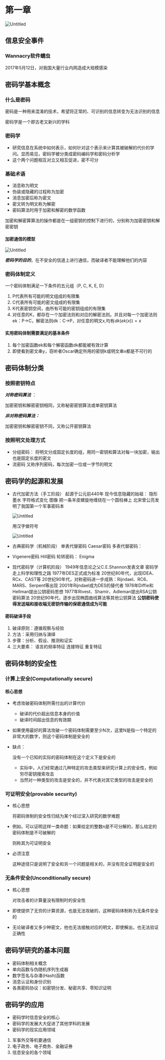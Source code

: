 # 第一章

![Untitled](./picture/index.png)

## 信息安全事件

### Wannacry软件蠕虫

2017年5月12日，对我国大量行业内网造成大规模感染

## 密码学基本概念

### 什么是密码

密码是一种用来混淆的技术，希望将正常的、可识别的信息转变为无法识别的信息

密码学是一个即古老又新兴的学科

### 密码学

- 研究信息在系统中如何表示，如何针对这个表示来计算其被破解的代价的学问。显而易见，密码学被分类成密码编码学和密码分析学
- 这个两个问题相互对立又相互促进，密不可分

### 基础术语

- 消息称为明文
- 伪装或隐藏的过程称为加密
- 消息加密后称为密文
- 密文转为明文称为解密
- 密码算法时用于加密和解密的数学函数

加密和解密算算法的操作都是在一组密钥的控制下进行的，分别称为加密密钥和解密密钥

#### 加密通信的模型

![Untitled](./picture/1.png)

***密码学的目的***，在不安全的信道上进行通信，而破译者不能理解他们的内容

### 密码体制定义

一个密码体制满足一下条件的五元组（P, C, K, E, D）

1. P代表所有可能的明文组成的有限集
2. C代表所有可能的密文组成的有限集
3. K代表密钥空间，由所有可能的密钥组成的有限集
4. 对任意的K，都存在一个加密法则和对应的解密法则。并且对每一个加密法则ek：P→C，解密法则dk：C→P，对任意的明文x,均有$dk(ek(x))=x$ 

#### 实用密码体制需要满足的基本条件

1. 每个加密函数ek和每个解密函数dk都能被有效计算
2. 即使看到密文串y，窃听者Oscar确定所用的密钥k或明文串x都是不可行的

## 密码体制分类

### 按照密钥特点

***对称密码算法*** ：

加密密钥和解密密钥相同，又称秘密密钥算法或单密钥算法

***非对称密码算法：***

加密密钥和解密密钥不同，又称公开密钥算法

### 按照明文处理方式

- 分组密码：
将明文分成固定长度的组，用同一密钥和算法对每一块加密，输出也是固定长度的密文
- 流密码
又称序列密码，每次加密一位或一字节的明文

## 密码学的起源和发展

- 古代加密方法（手工阶段）
起源于公元前440年
现今信息隐藏的始祖：
隐形墨水
字符格式变化
图像
把一条羊皮螺旋地缠绕在一个圆柱棒上
北宋曾公亮发明了我国第一个军事密码本
    
    ![Untitled](./picture/2.png)
    
    用汉字做符号
    
    ![Untitled](./picture/3.png)
    
- 古典密码学（机械阶段）
单表代替密码
Caesar密码
多表代替密码：
- Vigenere密码
Hill密码
轮转密码：
Enigma
- 现代密码学（计算机阶段）
1949年信息论之父C.E.Shannon发表文章
密码学走上科学和理性之路
1977年DES正式成为标准
20世纪80年代，出现IDEA、RCx、CAST等
20世纪90年代，对称密码进一步成熟：Rijndael、RC6、MARS、Serpent等出现
2001年Rijndael成为DES的替代者
1976年Diffie和Hellman提出公钥密码思想
1977年Rivest、Shamir、Adleman提出RSA公钥密码算法
20世纪90年代，逐步出现椭圆曲线算法等其他公钥算法
**公钥密码使得发送端和接收端无密钥传输的保密通信成为可能**

#### 密码破译手段

1. 破译原则：遵循观察与经验
2. 方法：采用归纳与演绎
3. 步骤：分析、假设、推测和证实
4. 三大要素：
语言的频率特征
连接特征
重复特征

## 密码体制的安全性

### 计算上安全(Computationally secure)

#### 核心思想

- 考虑攻破密码体制所需付出的计算代价
    - 破译的代价超出信息本身的价值
    - 破译时间超出信息的有效期
- 如果使用最好的算法攻破一个密码体制需要至少N次，这里N是指一个特定的非常大的数字，则这个密码体制是安全的
- 缺点：
    
    没有一个已知的实际的密码体制在这个定义下是安全的
    
    - 实际中，人们经常通过几种特定的攻击类型来研究计算上的安全性，例如穷尽密钥搜索攻击
    - 当然对一种类型的攻击是安全的，并不代表对其它类型的攻击是安全的

### 可证明安全(provable security)

- 核心思想
    
    将密码体制的安全性归结为某个经过深入研究的数学难题
    
- 例如，可以证明这样一类命题：如果给定的整数n是不可分解的，那么给定的密码体制是不可破解的
    
    则称其为可证明安全
    
- 必须注意
    
    这种途径只是说明了安全和另一个问题是相关的，并没有完全证明是安全的
    

### 无条件安全(Unconditionally secure)

- 核心思想
    
    对攻击者的计算量没有限制时的安全性
    
- 即使提供了无穷的计算资源，也是无法攻破的，这种密码体制称为无条件安全的
- 无论破译者又多少种密文，他也无法接触对应的明文，即使解出，也无法验证正确性

## 密码学研究的基本问题

- 密码体制相关概念
- 单向函数与伪随机序列生成器
- 数字签名与杂凑(Hash)函数
- 消息认证和身份识别
- 各类密码协议：如密钥分发、秘密共享、零知识证明

## 密码学的应用

- 密码学时信息安全的核心
- 密码学的发展大大促进了其他学科的发展
- 密码学的现实应用领域
1. 军事外交等机要通信
2. 电子政务、电子商务、金融证券
3. 信息安全的各个领域